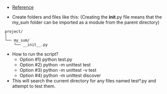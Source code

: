 - [Reference](https://realpython.com/python-testing/)

- Create folders and files like this: (Creating the __init__.py file means that the my_sum folder can be imported as a module from the parent directory)
```
project/
│
└── my_sum/
    └── __init__.py
```    
- How to run the script?
  - Option #1) python test.py 
  - Option #2) python -m unittest test
  - Option #3) python -m unittest -v test
  - Option #4) python -m unittest discover
- This will search the current directory for any files named test*.py and attempt to test them.
